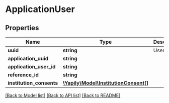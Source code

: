 # ApplicationUser

## Properties
Name | Type | Description | Notes
------------ | ------------- | ------------- | -------------
**uuid** | **string** | User UUID | [optional] 
**application_uuid** | **string** |  | [optional] 
**application_user_id** | **string** |  | [optional] 
**reference_id** | **string** |  | [optional] 
**institution_consents** | [**\Yapily\Model\InstitutionConsent[]**](InstitutionConsent.md) |  | [optional] 

[[Back to Model list]](../README.md#documentation-for-models) [[Back to API list]](../README.md#documentation-for-api-endpoints) [[Back to README]](../README.md)


